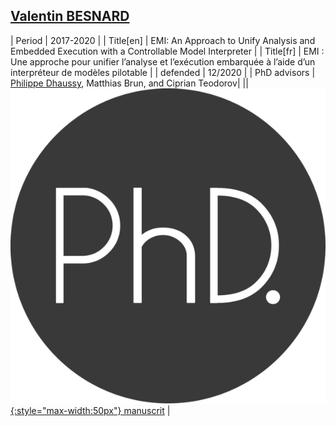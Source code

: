 ## [<i class="fa-brands fa-linkedin" aria-hidden="true"></i> Valentin BESNARD](https://www.linkedin.com/in/valentin-besnard-5862858a)

| Period | 2017-2020 |
| Title[en] | EMI: An Approach to Unify Analysis and Embedded Execution with a Controllable Model Interpreter |
| Title[fr] | EMI : Une approche pour unifier l’analyse et l’exécution embarquée à l’aide d’un interpréteur de modèles pilotable |
| defended  | 12/2020 |
| PhD advisors | <u>Philippe Dhaussy</u>, Matthias Brun, and Ciprian Teodorov|
|| [![phd](/assets/img/thesis-logo.png){:style="max-width:50px"} manuscrit](https://theses.hal.science/tel-03150281v1) |
